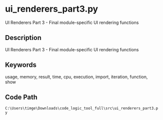 # ui_renderers_part3.py

UI Renderers Part 3 - Final module-specific UI rendering functions

## Description

UI Renderers Part 3 - Final module-specific UI rendering functions

## Keywords

usage, memory, result, time, cpu, execution, import, iteration, function, show

## Code Path

`C:\Users\timge\Downloads\code_logic_tool_full\src\ui_renderers_part3.py`

